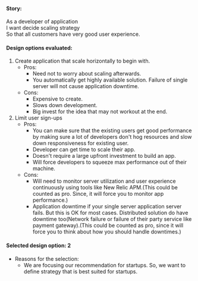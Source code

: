 #### Story:
As a developer of application<br/>
I want decide scaling strategy<br/>
So that all customers have very good user experience.

#### Design options evaluated:
1. Create application that scale horizontally to begin with.
   - Pros:
     - Need not to worry about scaling afterwards.
     - You automatically get highly available solution. Failure of single server will not cause application downtime.
   - Cons:
     - Expensive to create.
     - Slows down development.
     - Big invest for the idea that may not workout at the end.
1. Limit user sign-ups
   - Pros:
     - You can make sure that the existing users get good performance by making sure a lot of developers don't hog resources and slow down responsiveness for existing user.
     - Developer can get time to scale their app.
     - Doesn't require a large upfront investment to build an app.
     - Will force developers to squeeze max performance out of their machine.
   - Cons:
     - Will need to monitor server utilization and user experience continuously using tools like New Relic APM.(This could be counted as pro. Since, it will force you to monitor app performance.)
     - Application downtime if your single server application server fails. But this is OK for most cases. Distributed solution do have downtime too(Network failure or failure of their party service like payment gateway).(This could be counted as pro, since it will force you to think about how you should handle downtimes.)

#### Selected design option: 2
- Reasons for the selection:
  - We are focusing our recommendation for startups. So, we want to define strategy that is best suited for startups.
